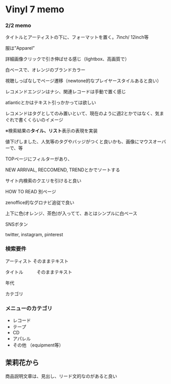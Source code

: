 # Vinyl 7 memo

### 2/2 memo

タイトルとアーティストの下に、フォーマットを置く。7inch/ 12inch等

服は”Apparel”

詳細画像クリックで引き伸ばせる感じ（lightbox、高画質で）

白ベースで、オレンジのブランドカラー

視聴しっぱなしでページ遷移（newtone的なプレイヤースタイルあると良い）

レコメンドエンジンはナシ、関連レコードは手動で置く感じ

atlanticとかはテキスト引っかかっては欲しい

レコメンドはタグとしてのみ置いといて、現在のように週2とかではなく、気まぐれで書くくらいのイメージ

※検索結果の**タイル、リスト**表示の表現を実装



値下げしました、人気等のタグやバッジがつくと良いかも、画像にマウスオーバーで、等

TOPページにフィルターがあり、

NEW ARRIVAL, RECCOMEND, TRENDとかでソートする

 サイト内検索のクエリを引けると良い

HOW TO READ 別ページ

zenoffice的なグロナビ追従で良い

上下に色(オレンジ、茶色)が入ってて、あとはシンプルに白ベース

SNSボタン

twitter, instagram, pinterest





### 検索要件

アーティスト   そのままテキスト

タイトル　　　そのままテキスト

年代       

カテゴリ

### メニューのカテゴリ

- レコード
- テープ
- CD
- アパレル
- その他 （equipment等）





## 茉莉花から

商品説明文章は、見出し、リード文的なのがあると良い